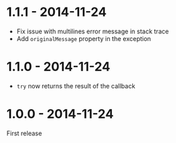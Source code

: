 # 1.1.1 - 2014-11-24

- Fix issue with multilines error message in stack trace
- Add `originalMessage` property in the exception

# 1.1.0 - 2014-11-24

- `try` now returns the result of the callback

# 1.0.0 - 2014-11-24

First release
